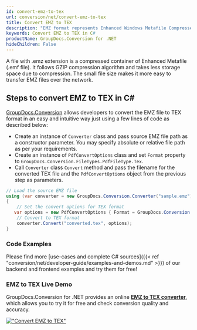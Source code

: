 ```yaml
---
id: convert-emz-to-tex
url: conversion/net/convert-emz-to-tex
title: Convert EMZ to TEX
description: "EMZ format represents Enhanced Windows Metafile Compressed with .emz extension. Learn how to convert EMZ to TEX file programmatically in C# language using GroupDocs.Conversion for .NET library."
keywords: Convert EMZ to TEX in C#
productName: GroupDocs.Conversion for .NET
hideChildren: False
---
```


A file with .emz extension is a compressed container of Enhanced Metafile (.emf file). It follows GZIP compression algorithm and takes less storage space due to compression. The small file size makes it more easy to transfer EMZ files over the network.

## Steps to convert EMZ to TEX in C#

[GroupDocs.Conversion](https://products.groupdocs.com/conversion/net) allows developers to convert the EMZ file to TEX format in an easy and intuitive way just using a few lines of code as described below:

* Create an instance of `Converter` class and pass source EMZ file path as a constructor parameter. You may specify absolute or relative file path as per your requirements. 
* Create an instance of `PdfConvertOptions` class and set `Format` property to `GroupDocs.Conversion.FileTypes.PdfFileType.Tex`.
* Call `Converter` class `Convert` method and pass the filename for the converted TEX file and the `PdfConvertOptions` object from the previous step as parameters.

```csharp
// Load the source EMZ file
using (var converter = new GroupDocs.Conversion.Converter("sample.emz"))
{
    // Set the convert options for TEX format
   var options = new PdfConvertOptions { Format = GroupDocs.Conversion.FileTypes.PdfFileType.Tex };
    // Convert to TEX format
    converter.Convert("converted.tex", options);
}
```

### Code Examples

Please find more [use-cases and complete C# sources]({{< ref "conversion/net/developer-guide/examples-and-demos.md" >}}) of our backend and frontend examples and try them for free!

### EMZ to TEX Live Demo

GroupDocs.Conversion for .NET provides an online [**EMZ to TEX converter**](https://products.groupdocs.app/conversion/emz-to-tex), which allows you to try it for free and check conversion quality and accuracy.

[!["Convert EMZ to TEX"](conversion/net/images/convert-to-tex/convert-emz-to-tex.png)](https://products.groupdocs.app/conversion/emz-to-tex)